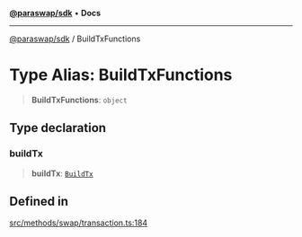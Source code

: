 [**@paraswap/sdk**](../README.md) • **Docs**

***

[@paraswap/sdk](../globals.md) / BuildTxFunctions

# Type Alias: BuildTxFunctions

> **BuildTxFunctions**: `object`

## Type declaration

### buildTx

> **buildTx**: [`BuildTx`](../-internal-/type-aliases/BuildTx.md)

## Defined in

[src/methods/swap/transaction.ts:184](https://github.com/paraswap/paraswap-sdk/blob/master/src/methods/swap/transaction.ts#L184)

